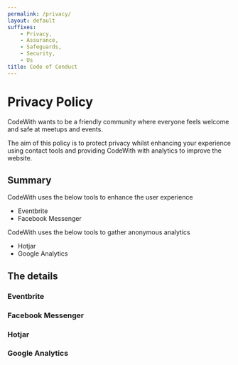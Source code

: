 ```yaml
---
permalink: /privacy/
layout: default
suffixes:
    - Privacy,
    - Assurance,
    - Safeguards,
    - Security,
    - Us
title: Code of Conduct
---
```


# Privacy Policy

CodeWith wants to be a friendly community where everyone feels welcome and safe at meetups and events.

The aim of this policy is to protect privacy whilst enhancing your experience using contact tools and providing CodeWith with analytics to improve the website.

## Summary

CodeWith uses the below tools to enhance the user experience
* Eventbrite
* Facebook Messenger

CodeWith uses the below tools to gather anonymous analytics
* Hotjar
* Google Analytics
## The details
### Eventbrite
### Facebook Messenger

### Hotjar

### Google Analytics